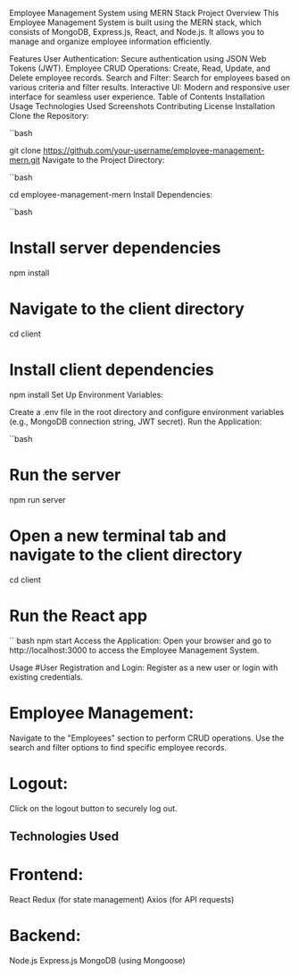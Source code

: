Employee Management System using MERN Stack
Project Overview
This Employee Management System is built using the MERN stack, which consists of MongoDB, Express.js, React, and Node.js. It allows you to manage and organize employee information efficiently.


Features
User Authentication: Secure authentication using JSON Web Tokens (JWT).
Employee CRUD Operations: Create, Read, Update, and Delete employee records.
Search and Filter: Search for employees based on various criteria and filter results.
Interactive UI: Modern and responsive user interface for seamless user experience.
Table of Contents
Installation
Usage
Technologies Used
Screenshots
Contributing
License
Installation
Clone the Repository:

``bash
 
git clone https://github.com/your-username/employee-management-mern.git
Navigate to the Project Directory:

``bash
 
cd employee-management-mern
Install Dependencies:

``bash
 
# Install server dependencies
npm install

# Navigate to the client directory
cd client

# Install client dependencies
npm install
Set Up Environment Variables:

Create a .env file in the root directory and configure environment variables (e.g., MongoDB connection string, JWT secret).
Run the Application:

``bash
 
# Run the server
npm run server

# Open a new terminal tab and navigate to the client directory
cd client

# Run the React app
`` bash
npm start
Access the Application:
Open your browser and go to http://localhost:3000 to access the Employee Management System.

Usage
#User Registration and Login:
Register as a new user or login with existing credentials.
# Employee Management:
Navigate to the "Employees" section to perform CRUD operations.
Use the search and filter options to find specific employee records.
# Logout:
Click on the logout button to securely log out.

## Technologies Used
# Frontend:
React
Redux (for state management)
Axios (for API requests)

# Backend:
Node.js
Express.js
MongoDB (using Mongoose)
